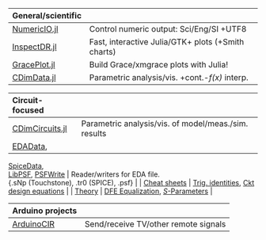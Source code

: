 | General/scientific |   |
| :--- | :--- |
| [NumericIO.jl](https://github.com/ma-laforge/NumericIO.jl) | Control numeric output: Sci/Eng/SI +UTF8  |
| [InspectDR.jl](https://github.com/ma-laforge/InspectDR.jl) | Fast, interactive Julia/GTK+ plots (+Smith charts) |
| [GracePlot.jl](https://github.com/ma-laforge/GracePlot.jl) | Build Grace/xmgrace plots with Julia! |
| [CDimData.jl](https://github.com/ma-laforge/CMDimData.jl) | Parametric analysis/vis. +cont.-<var>f(x)</var> interp. |

| Circuit-focused |   |
| :--- | :--- |
| [CDimCircuits.jl](https://github.com/ma-laforge/CMDimData.jl) | Parametric analysis/vis. of model/meas./sim. results |
| [EDAData](https://github.com/ma-laforge/CMDimCircuits.jl/blob/master/doc/EDAData.md), 
  [SpiceData](https://github.com/ma-laforge/SpiceData.jl),<br> 
  [LibPSF](https://github.com/ma-laforge/LibPSF.jl), [PSFWrite](https://github.com/ma-laforge/PSFWrite.jl) 
| Reader/writers for EDA file.<br>{.sNp (Touchstone), .tr0 (SPICE), .psf} |
| [Cheat sheets](https://github.com/ma-laforge/DocsLaTeX_Electrical) | 
  [Trig. identities](https://raw.githubusercontent.com/ma-laforge/DocsLaTeX_Electrical/master/RepoPDF/TrigIdentities.pdf), 
  [Ckt design equations](https://raw.githubusercontent.com/ma-laforge/DocsLaTeX_Electrical/master/RepoPDF/CktDesignEq.pdf) |
| [Theory](https://github.com/ma-laforge/DocsLaTeX_Electrical) | 
  [DFE Equalization](https://raw.githubusercontent.com/ma-laforge/DocsLaTeX_Electrical/master/RepoPDF/FilterDFE.pdf), 
  [<var>S</var>-Parameters](https://raw.githubusercontent.com/ma-laforge/DocsLaTeX_Electrical/master/RepoPDF/SParameters.pdf) |

| Arduino projects |   |
| :--- | :--- |
| [ArduinoCIR](https://github.com/ma-laforge/ArduinoCIR) | Send/receive TV/other remote signals |


<!--
**ma-laforge/ma-laforge** is a ✨ _special_ ✨ repository because its `README.md` (this file) appears on your GitHub profile.

Here are some ideas to get you started:

- 🔭 I’m currently working on ...
- 🌱 I’m currently learning ...
- 👯 I’m looking to collaborate on ...
- 🤔 I’m looking for help with ...
- 💬 Ask me about ...
- 📫 How to reach me: ...
- 😄 Pronouns: ...
- ⚡ Fun fact: ...
-->
